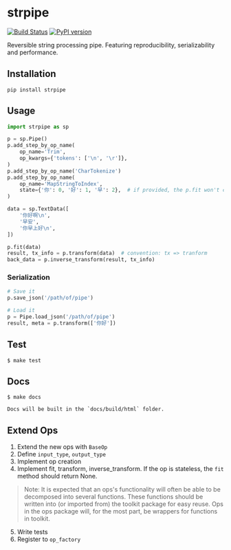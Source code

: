 # strpipe

[![Build Status](https://travis-ci.org/Yoctol/strpipe.svg?branch=master)](https://travis-ci.org/Yoctol/strpipe) [![PyPI version](https://badge.fury.io/py/strpipe.svg)](https://badge.fury.io/py/strpipe)


Reversible string processing pipe. Featuring reproducibility, serializability and performance.

## Installation

```
pip install strpipe
```

## Usage

```python
import strpipe as sp

p = sp.Pipe()
p.add_step_by_op_name(
    op_name='Trim',
    op_kwargs={'tokens': ['\n', '\r']},
)
p.add_step_by_op_name('CharTokenize')
p.add_step_by_op_name(
    op_name='MapStringToIndex',
    state={'你': 0, '好': 1, '早': 2},  # if provided, the p.fit won't change it
)

data = sp.TextData([
    '你好啊\n',
    '早安',
    '你早上好\n',
])

p.fit(data)
result, tx_info = p.transform(data)  # convention: tx => tranform
back_data = p.inverse_transform(result, tx_info)
```

### Serialization
```python
# Save it
p.save_json('/path/of/pipe')

# Load it
p = Pipe.load_json('/path/of/pipe')
result, meta = p.transform(['你好'])
```

## Test

```
$ make test
```

## Docs

```
$ make docs

Docs will be built in the `docs/build/html` folder.
```

## Extend Ops

1. Extend the new ops with `BaseOp`
2. Define `input_type`, `output_type`
3. Implement op creation
4. Implement fit, transform, inverse_transform. If the op is stateless, the `fit` method should return None.

> Note: It is expected that an ops's functionality will often be able to be decomposed into several functions. These functions should be written into (or imported from) the toolkit package for easy reuse.
Ops in the ops package will, for the most part, be wrappers for functions in toolkit.

5. Write tests
6. Register to `op_factory`
